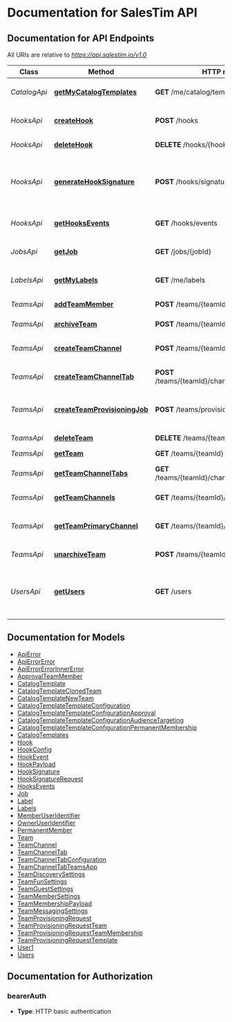 # Documentation for SalesTim API

<a name="documentation-for-api-endpoints"></a>
## Documentation for API Endpoints

All URIs are relative to *https://api.salestim.io/v1.0*

Class | Method | HTTP request | Description
------------ | ------------- | ------------- | -------------
*CatalogApi* | [**getMyCatalogTemplates**](Apis/CatalogApi.md#getmycatalogtemplates) | **GET** /me/catalog/templates | Get my teams templates
*HooksApi* | [**createHook**](Apis/HooksApi.md#createhook) | **POST** /hooks | Create a new webhook
*HooksApi* | [**deleteHook**](Apis/HooksApi.md#deletehook) | **DELETE** /hooks/{hookId} | Delete a webhook
*HooksApi* | [**generateHookSignature**](Apis/HooksApi.md#generatehooksignature) | **POST** /hooks/signature | Generate a signature from a secret and a webhook payload
*HooksApi* | [**getHooksEvents**](Apis/HooksApi.md#gethooksevents) | **GET** /hooks/events | Get webhooks events
*JobsApi* | [**getJob**](Apis/JobsApi.md#getjob) | **GET** /jobs/{jobId} | Get information about a job
*LabelsApi* | [**getMyLabels**](Apis/LabelsApi.md#getmylabels) | **GET** /me/labels | Get my sensitivity labels
*TeamsApi* | [**addTeamMember**](Apis/TeamsApi.md#addteammember) | **POST** /teams/{teamId}/members | Add a team member
*TeamsApi* | [**archiveTeam**](Apis/TeamsApi.md#archiveteam) | **POST** /teams/{teamId}/archive | Archive a team
*TeamsApi* | [**createTeamChannel**](Apis/TeamsApi.md#createteamchannel) | **POST** /teams/{teamId}/channels | Create a new team channel
*TeamsApi* | [**createTeamChannelTab**](Apis/TeamsApi.md#createteamchanneltab) | **POST** /teams/{teamId}/channels/{channelId}/tabs | Create a new team channel tab
*TeamsApi* | [**createTeamProvisioningJob**](Apis/TeamsApi.md#createteamprovisioningjob) | **POST** /teams/provisioning | Create a new team based on a template
*TeamsApi* | [**deleteTeam**](Apis/TeamsApi.md#deleteteam) | **DELETE** /teams/{teamId} | Delete a team
*TeamsApi* | [**getTeam**](Apis/TeamsApi.md#getteam) | **GET** /teams/{teamId} | Get a team
*TeamsApi* | [**getTeamChannelTabs**](Apis/TeamsApi.md#getteamchanneltabs) | **GET** /teams/{teamId}/channels/{channelId}/tabs | Get team channel tabs
*TeamsApi* | [**getTeamChannels**](Apis/TeamsApi.md#getteamchannels) | **GET** /teams/{teamId}/channels | Get team channels
*TeamsApi* | [**getTeamPrimaryChannel**](Apis/TeamsApi.md#getteamprimarychannel) | **GET** /teams/{teamId}/channels/primary | Get the primary channel of a team
*TeamsApi* | [**unarchiveTeam**](Apis/TeamsApi.md#unarchiveteam) | **POST** /teams/{teamId}/unarchive | Unarchive a team
*UsersApi* | [**getUsers**](Apis/UsersApi.md#getusers) | **GET** /users | Retreive users from your Microsoft 365 environment


<a name="documentation-for-models"></a>
## Documentation for Models

 - [ApiError](./Models/ApiError.md)
 - [ApiErrorError](./Models/ApiErrorError.md)
 - [ApiErrorErrorInnerError](./Models/ApiErrorErrorInnerError.md)
 - [ApprovalTeamMember](./Models/ApprovalTeamMember.md)
 - [CatalogTemplate](./Models/CatalogTemplate.md)
 - [CatalogTemplateClonedTeam](./Models/CatalogTemplateClonedTeam.md)
 - [CatalogTemplateNewTeam](./Models/CatalogTemplateNewTeam.md)
 - [CatalogTemplateTemplateConfiguration](./Models/CatalogTemplateTemplateConfiguration.md)
 - [CatalogTemplateTemplateConfigurationApproval](./Models/CatalogTemplateTemplateConfigurationApproval.md)
 - [CatalogTemplateTemplateConfigurationAudienceTargeting](./Models/CatalogTemplateTemplateConfigurationAudienceTargeting.md)
 - [CatalogTemplateTemplateConfigurationPermanentMembership](./Models/CatalogTemplateTemplateConfigurationPermanentMembership.md)
 - [CatalogTemplates](./Models/CatalogTemplates.md)
 - [Hook](./Models/Hook.md)
 - [HookConfig](./Models/HookConfig.md)
 - [HookEvent](./Models/HookEvent.md)
 - [HookPayload](./Models/HookPayload.md)
 - [HookSignature](./Models/HookSignature.md)
 - [HookSignatureRequest](./Models/HookSignatureRequest.md)
 - [HooksEvents](./Models/HooksEvents.md)
 - [Job](./Models/Job.md)
 - [Label](./Models/Label.md)
 - [Labels](./Models/Labels.md)
 - [MemberUserIdentifier](./Models/MemberUserIdentifier.md)
 - [OwnerUserIdentifier](./Models/OwnerUserIdentifier.md)
 - [PermanentMember](./Models/PermanentMember.md)
 - [Team](./Models/Team.md)
 - [TeamChannel](./Models/TeamChannel.md)
 - [TeamChannelTab](./Models/TeamChannelTab.md)
 - [TeamChannelTabConfiguration](./Models/TeamChannelTabConfiguration.md)
 - [TeamChannelTabTeamsApp](./Models/TeamChannelTabTeamsApp.md)
 - [TeamDiscoverySettings](./Models/TeamDiscoverySettings.md)
 - [TeamFunSettings](./Models/TeamFunSettings.md)
 - [TeamGuestSettings](./Models/TeamGuestSettings.md)
 - [TeamMemberSettings](./Models/TeamMemberSettings.md)
 - [TeamMembershipPayload](./Models/TeamMembershipPayload.md)
 - [TeamMessagingSettings](./Models/TeamMessagingSettings.md)
 - [TeamProvisioningRequest](./Models/TeamProvisioningRequest.md)
 - [TeamProvisioningRequestTeam](./Models/TeamProvisioningRequestTeam.md)
 - [TeamProvisioningRequestTeamMembership](./Models/TeamProvisioningRequestTeamMembership.md)
 - [TeamProvisioningRequestTemplate](./Models/TeamProvisioningRequestTemplate.md)
 - [User1](./Models/User1.md)
 - [Users](./Models/Users.md)


<a name="documentation-for-authorization"></a>
## Documentation for Authorization

<a name="bearerAuth"></a>
### bearerAuth

- **Type**: HTTP basic authentication

